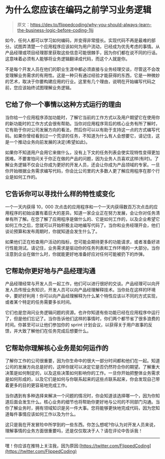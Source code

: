 # 为什么您应该在编码之前学习业务逻辑

> 原文：<https://dev.to/flippedcoding/why-you-should-always-learn-the-business-logic-before-coding-1ljj>

如今，任何人都可以学习如何编码，并变得非常擅长。实现代码不再是最难的部分。试图弄清楚一个应用程序应该如何为用户流动，已经成为优先考虑的事情。从产品经理或项目经理那里获取这些信息可能很棘手，因为你们都在说不同的行话。这意味着必须有人能够将业务逻辑翻译成代码，而这个人就是你。

不是每个开发人员在他们的职业生涯中都必须直接与业务经理交谈，尽管这不会改变理解业务需求的有用性。这是一种只有通过经验才能获得的东西，它是一种微妙的艺术，取决于你要构建应用的行业。这里有几个理由，说明在开始编写代码之前，您应该始终试图理解业务逻辑。

## 它给了你一个事情以这种方式运行的理由

当你给一个应用程序添加功能时，了解它当前的工作方式以及用户期望它在使用你的新功能时的工作方式会很有帮助。当你对应用程序背后的核心业务有所了解时，它有助于你对公司发展方向的看法，然后你可以以有助于支持这一点的方式编写代码。如果你曾经看到过一个荒谬的任务，不知道为什么有人会想要它，请记住，这是一个推动业务向前发展的决定(希望如此)。

如果你不知道用户会用它来做什么，没有上下文的任务列表会使实现特性变得更加困难。不要害怕问关于你正在做的产品的问题，因为业务人员喜欢这样(有时)。了解业务逻辑不仅会让你成为更好的开发人员，还会让你成为产品领域的专家。一旦你开始根据业务需求编写代码，你会比公司里的大多数人更了解应用程序在那个行业是如何工作的。

## 它告诉你可以寻找什么样的特性或变化

一个一天内获得 10，000 次点击的应用程序和一个一天内获得数百万次点击的应用程序的初始设置有着巨大的差异。知道一家企业正在努力发展，会让你对任务清单有所了解。在您了解了应用程序是做什么的、它是如何工作的，以及企业希望它如何工作之后，您就可以开始积极主动地编写代码了。当你和业务经理开会，他们谈论预算和发布周期时，你就知道会发生什么了。

如果他们正在检查用户活动的指标，您可能会期待更多的功能请求，或者准备好进行性能测试。请记住，业务需求是驱动你的任务列表和工作环境的一大部分。当你注意到企业在做什么时，你就能更好地准备好应对任何可能被扔下的炸弹。

## 它帮助你更好地与产品经理沟通

产品经理经常与开发人员一起工作，他们可以进行很好的交谈。产品经理可以向开发人员传授业务知识，开发人员可以向产品经理解释技术。当你处在这样的环境中，要好好利用！你可以向产品经理解释为什么某个特性应该以不同的方式实现，或者某个特定的任务需要多长时间。

它们也是您询问业务逻辑问题的资源。也许你知道有些功能已经在应用程序中运行了，但是他们忘记了。当你告诉他们这样的事情时，你们两个都节省了很多浪费的时间。你甚至可以让他们参加你的 sprint 计划会议，以获得关于用户故事的反馈，并大致了解他们在任务完成后想要什么。

## 它帮助你理解核心业务是如何运作的

了解你工作的公司很重要，因为你生命中的很大一部分时间都和他们在一起。知道公司的发展方向总是好的，这样你就可以决定它是否仍然符合你的期望。了解重大决策是如何制定的，以及这些决策如何影响你的工作。一旦你开始把整体业务需求是如何形成的，以及它们是如何与你联系起来的这些点联系起来，你会发现自己带着更多的目的更容易地完成工作。

当你遇到有多种选择来解决一个问题的情况时，你会知道该选择哪一个，因为你知道后面会发生什么。核心业务的细节也将帮助你更好地与公司的不同部门沟通。当你了解业务时，拥有领域知识是另一件大事。您将能够更快地完成代码，因为您知道每件事情应该如何工作以及为什么。

这只是我在开发冒险中所学到的一些东西。你怎么想呢?你认为对开发人员来说，理解事情的业务方面很重要吗，还是仅仅取决于人？请在评论中告诉我！

* * *

嘿！你应该在推特上关注我，因为原因:[https://twitter.com/FlippedCoding](https://twitter.com/FlippedCoding)